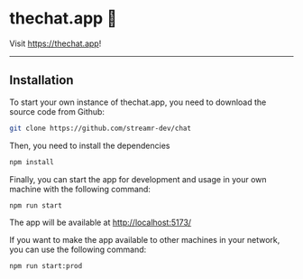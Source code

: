 # thechat.app 💬

Visit https://thechat.app!

___

## Installation

To start your own instance of thechat.app, you need to download the source code from Github:

```bash
git clone https://github.com/streamr-dev/chat
```

Then, you need to install the dependencies

```bash
npm install
```

Finally, you can start the app for development and usage in your own machine with the following command:

```bash
npm run start
```
The app will be available at [http://localhost:5173/](http://localhost:5173/)

If you want to make the app available to other machines in your network, you can use the following command:

```bash
npm run start:prod
```
